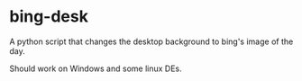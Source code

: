 # bing-desk
A python script that changes the desktop background to bing's image of the day.

Should work on Windows and some linux DEs.
